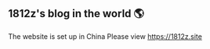 ## 1812z's blog in the world 🌎

 The website is set up in China
Please view https://1812z.site 

<script language="javascript">
 window.location = "https://1812z.site"; 
</script>
